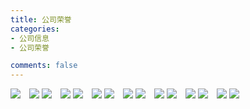 ```yaml
---
title: 公司荣誉
categories:
- 公司信息
- 公司荣誉

comments: false
---
```

  
<img src="/blog/public/css/images/c.jpg">　<img src="/blog/public/css/images/d.jpg">
<img src="/blog/public/css/images/e.jpg">　<img src="/blog/public/css/images/f.jpg">
<img src="/blog/public/css/images/g.jpg">　<img src="/blog/public/css/images/h.jpg">
<img src="/blog/public/css/images/i.jpg">　<img src="/blog/public/css/images/j.jpg">
<img src="/blog/public/css/images/k.jpg">　<img src="/blog/public/css/images/l.jpg">
<img src="/blog/public/css/images/m.jpg">　<img src="/blog/public/css/images/n.jpg">
<img src="/blog/public/css/images/o.jpg">　<img src="/blog/public/css/images/p.jpg">
<img src="/blog/public/css/images/q.jpg">

